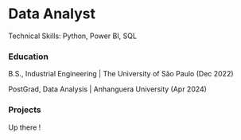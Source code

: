# Data Analyst
Technical Skills: Python, Power BI, SQL

### Education
B.S., Industrial Engineering | The University of São Paulo (Dec 2022)

PostGrad, Data Analysis | Anhanguera University (Apr 2024)


### Projects
 Up there !
